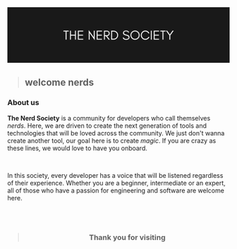 <img src="profile/orgHeader.png">

<br>


> <h2>welcome nerds</h2>

<h3>About us</h3>
<p><b>The Nerd Society</b> is a community for developers who call themselves <i>nerds</i>. Here, we are driven to create the next generation of tools and technologies that will be loved across the community. We just don't wanna create another tool, our goal here is to create <i>magic</i>. If you are crazy as these lines, we would love to have you onboard.</p> 
<br>
<p>In this society, every developer has a voice that will be listened regardless of their experience. Whether you are a beginner, intermediate or an expert, all of those who have a passion for engineering and software are welcome here.</p>

<br><br>


> <h3 align="center">Thank you for visiting</h3>
